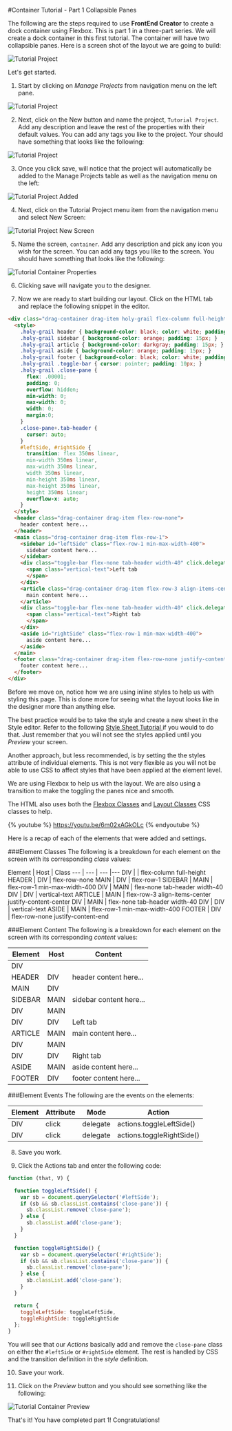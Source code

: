 #Container Tutorial - Part 1 Collapsible Panes

The following are the steps required to use **FrontEnd Creator** to create a dock container using Flexbox. This is part 1 in a three-part series. We will create a dock container in this first tutorial. The container will have two collapsible panes. Here is a screen shot of the layout we are going to build:

![Tutorial Project](../assets/images/tutorials/tutorial-container.png)


Let's get started.

1) Start by clicking on *Manage Projects* from navigation menu on the left pane.

![Tutorial Project](../assets/images/tutorials/tutorial-manage-projects.png)

2) Next, click on the New button and name the project, `Tutorial Project`. Add any description and leave the rest of the properties with their default values. You can add any tags you like to the project. Your should have something that looks like the following:

![Tutorial Project](../assets/images/tutorials/tutorial-project.png)

3) Once you click save, will notice that the project will automatically be added to the Manage Projects table as well as the navigation menu on the left:

![Tutorial Project Added](../assets/images/tutorials/tutorial-project-added.png)

4) Next, click on the Tutorial Project menu item from the navigation menu and select New Screen:

![Tutorial Project New Screen](../assets/images/tutorials/tutorial-project-new-screen.png)

5) Name the screen, `container`. Add any description and pick any icon you wish for the screen. You can add any tags you like to the screen. You should have something that looks like the following:

![Tutorial Container Properties](../assets/images/tutorials/tutorial-container-properties.png)

6) Clicking save will navigate you to the designer.

7) Now we are ready to start building our layout. Click on the HTML tab and replace the following snippet in the editor. 

```html
<div class="drag-container drag-item holy-grail flex-column full-height">  
  <style>
    .holy-grail header { background-color: black; color: white; padding: 15px; }
    .holy-grail sidebar { background-color: orange; padding: 15px; }
    .holy-grail article { background-color: darkgray; padding: 15px; }
    .holy-grail aside { background-color: orange; padding: 15px; }
    .holy-grail footer { background-color: black; color: white; padding: 15px; }
    .holy-grail .toggle-bar { cursor: pointer; padding: 10px; }
    .holy-grail .close-pane {
      flex: .00001;
      padding: 0;
      overflow: hidden;
      min-width: 0;
      max-width: 0;
      width: 0;
      margin:0;
    }
    .close-pane+.tab-header {
      cursor: auto;
    }
    #leftSide, #rightSide {
      transition: flex 350ms linear,
      min-width 350ms linear, 
      max-width 350ms linear, 
      width 350ms linear,
      min-height 350ms linear,
      max-height 350ms linear,
      height 350ms linear;
      overflow-x: auto;
    } 
  </style> 
  <header class="drag-container drag-item flex-row-none">
    header content here...  
  </header>  
  <main class="drag-container drag-item flex-row-1">  
    <sidebar id="leftSide" class="flex-row-1 min-max-width-400">
      sidebar content here...  
    </sidebar>  
    <div class="toggle-bar flex-none tab-header width-40" click.delegate="actions.toggleLeftSide()">  
      <span class="vertical-text">Left tab  
      </span>  
    </div>  
    <article class="drag-container drag-item flex-row-3 align-items-center justify-content-center">
      main content here...  
    </article>  
    <div class="toggle-bar flex-none tab-header width-40" click.delegate="actions.toggleRightSide()">  
      <span class="vertical-text">Right tab  
      </span>  
    </div>  
    <aside id="rightSide" class="flex-row-1 min-max-width-400">
      aside content here...  
    </aside>  
  </main>  
  <footer class="drag-container drag-item flex-row-none justify-content-end">
    footer content here...  
  </footer>
</div>
```

Before we move on, notice how we are using inline styles to help us with styling this page. This is done more for seeing what the layout looks like in the designer more than anything else.

The best practice would be to take the style and create a new sheet in the Style editor. Refer to the following [ Style Sheet Tutorial ](tutorials/style-sheet.md) if you would to do that. Just remember that you will not see the styles applied until you *Preview* your screen.

Another approach, but less recommended, is by setting the the styles attribute of individual elements. This is not very flexible as you will not be able to use CSS to affect styles that have been applied at the element level.

We are using Flexbox to help us with the layout. We are also using a transition to make the toggling the panes nice and smooth.

The HTML also uses both the [Flexbox Classes](reference/css/flexbox-classes.md) and [Layout Classes](reference/css/layout-classes.md) CSS classes to help.

{% youtube %}
  https://youtu.be/6m02xAGkOLc
{% endyoutube %}

Here is a recap of each of the elements that were added and settings. 

###Element Classes
The following is a breakdown for each element on the screen with its corresponding *class* values:

Element | Host | Class 
--- | --- | --- |---
DIV |  | flex-column full-height
HEADER | DIV | flex-row-none
MAIN | DIV | flex-row-1
SIDEBAR | MAIN | flex-row-1 min-max-width-400
DIV | MAIN | flex-none tab-header width-40
DIV | DIV | vertical-text
ARTICLE | MAIN | flex-row-3 align-items-center justify-content-center
DIV | MAIN | flex-none tab-header width-40
DIV | DIV | vertical-text
ASIDE | MAIN | flex-row-1 min-max-width-400
FOOTER | DIV | flex-row-none justify-content-end

###Element Content
The following is a breakdown for each element on the screen with its corresponding *content* values:

Element | Host | Content
--- | --- | ---
DIV |  |  
HEADER | DIV | header content here...
MAIN | DIV | 
SIDEBAR | MAIN | sidebar content here...
DIV | MAIN | 
DIV | DIV | Left tab
ARTICLE | MAIN | main content here...
DIV | MAIN | 
DIV | DIV | Right tab
ASIDE | MAIN | aside content here...
FOOTER | DIV | footer content here...

###Element Events
The following are the events on the elements:

Element | Attribute | Mode | Action
--- | --- | --- |---
DIV | click | delegate | actions.toggleLeftSide() 
DIV | click | delegate | actions.toggleRightSide() 

8) Save you work.

9) Click the Actions tab and enter the following code:

```javascript
function (that, V) {

  function toggleLeftSide() {
    var sb = document.querySelector('#leftSide');
    if (sb && sb.classList.contains('close-pane')) {
      sb.classList.remove('close-pane');
    } else {
      sb.classList.add('close-pane');
    }
  }

  function toggleRightSide() {
    var sb = document.querySelector('#rightSide');
    if (sb && sb.classList.contains('close-pane')) {
      sb.classList.remove('close-pane');
    } else {
      sb.classList.add('close-pane');
    }
  }

  return {
    toggleLeftSide: toggleLeftSide,
    toggleRightSide: toggleRightSide
  };
}
```

You will see that our *Actions* basically add and remove the `close-pane` class on either the `#leftSide` or `#rightSide` element. The rest is handled by CSS and the transition definition in the *style* definition.

10) Save your work.

11) Click on the *Preview* button and you should see something like the following:

![Tutorial Container Preview](../assets/images/tutorials/tutorial-container-preview.png)

That's it! You have completed part 1! Congratulations!

